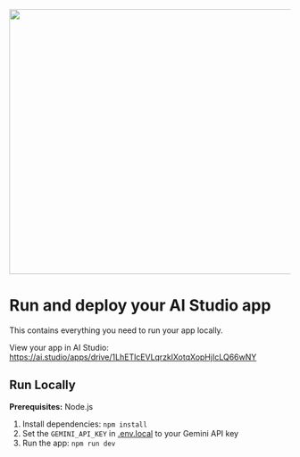 <div align="center">
<img width="1200" height="475" alt="GHBanner" src="https://drive.google.com/file/d/19RVNFFqLelaSXPADHXfyJ18Rwuz0qxSS/view" />
</div>

# Run and deploy your AI Studio app

This contains everything you need to run your app locally.

View your app in AI Studio: https://ai.studio/apps/drive/1LhETlcEVLqrzklXotqXopHjIcLQ66wNY

## Run Locally

**Prerequisites:**  Node.js


1. Install dependencies:
   `npm install`
2. Set the `GEMINI_API_KEY` in [.env.local](.env.local) to your Gemini API key
3. Run the app:
   `npm run dev`
